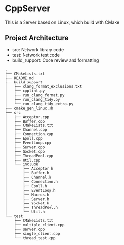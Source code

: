 # CppServer
This is a Server based on Linux, which build with CMake

## Project Architecture
- src: Network library code
- test: Network test code
- build_support: Code review and formatting
```text
.
├── CMakeLists.txt
├── README.md
├── build_support
│   ├── clang_format_exclusions.txt
│   ├── cpplint.py
│   ├── run_clang_format.py
│   ├── run_clang_tidy.py
│   └── run_clang_tidy_extra.py
├── cmake_gen_linux.sh
├── src
│   ├── Acceptor.cpp
│   ├── Buffer.cpp
│   ├── CMakeLists.txt
│   ├── Channel.cpp
│   ├── Connection.cpp
│   ├── Epoll.cpp
│   ├── EventLoop.cpp
│   ├── Server.cpp
│   ├── Socket.cpp
│   ├── ThreadPool.cpp
│   ├── Util.cpp
│   └── include
│       ├── Acceptor.h
│       ├── Buffer.h
│       ├── Channel.h
│       ├── Connection.h
│       ├── Epoll.h
│       ├── EventLoop.h
│       ├── Macros.h
│       ├── Server.h
│       ├── Socket.h
│       ├── ThreadPool.h
│       └── Util.h
└── test
    ├── CMakeLists.txt
    ├── multiple_client.cpp
    ├── server.cpp
    ├── single_client.cpp
    └── thread_test.cpp

```
